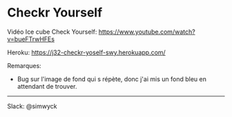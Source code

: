 # Checkr Yourself

Vidéo Ice cube Check Yourself: https://www.youtube.com/watch?v=bueFTrwHFEs

Heroku: https://j32-checkr-yoself-swy.herokuapp.com/

Remarques:

* Bug sur l'image de fond qui s répète, donc j'ai mis un fond bleu en attendant de trouver.

---

Slack: @simwyck
